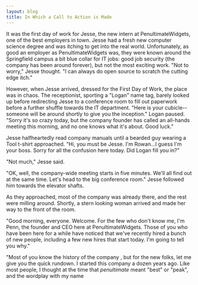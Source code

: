 ```yaml
---
layout: blog
title: In Which a Call to Action is Made
---
```


It was the first day of work for Jesse, the new intern at PenultimateWidgets, one of the best employers in town. Jesse had a fresh new computer science degree and was itching to get into the real world. Unfortunately, as good an employer as PenultimateWidgets was, they were known around the Springfield campus a bit blue collar for IT jobs: good job security (the company has been around forever), but not the most exciting work. "Not to worry," Jesse thought. "I can always do open source to scratch the cutting edge itch."

However, when Jesse arrived, dressed for the First Day of Work, the place was in chaos. The receptionist, sporting a "Logan" name tag,  barely looked up before redirecting Jesse to a conference room to fill out paperwork before a further shuffle towards the IT department. "Here is your cubicle--someone will be around shortly to give you the inception." Logan paused. "Sorry it's so crazy today, but the company founder has called an all-hands meeting this morning, and no one knows what it's about. Good luck."

Jesse halfheartedly read company manuals until a bearded guy wearing a Tool t-shirt approached. "Hi, you must be Jesse. I'm Rowan...I guess I'm your boss. Sorry for all the confusion here today. Did Logan fill you in?" 

"Not much," Jesse said.

"OK, well, the company-wide meeting starts in five minutes. We'll all find out at the same time. Let's head to the big conference room." Jesse followed him towards the elevator shafts.

As they approached, most of the company was already there, and the rest were milling around. Shortly, a stern looking woman arrived and made her way to the front of the room.

"Good morning, everyone. Welcome. For the few who don't know me, I'm Penn, the founder and CEO here at PenultimateWidgets. Those of you who have been here for a while have noticed that we've recently hired a bunch of new people, including a few new hires that start today. I'm going to tell you why."

"Most of you know the history of the company , but for the new folks, let me give you the quick rundown. I started this company a dozen years ago. Like most people, I thought at the time that _penultimate_ meant "best" or "peak", and the wordplay with my name



